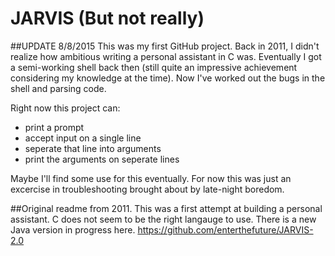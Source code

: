 # JARVIS (But not really)

##UPDATE 8/8/2015
This was my first GitHub project. Back in 2011, I didn't realize how ambitious writing a personal assistant in C was. Eventually I got a semi-working shell back then (still quite an impressive achievement considering my knowledge at the time). Now I've worked out the bugs in the shell and parsing code.

Right now this project can:
* print a prompt
* accept input on a single line
* seperate that line into arguments
* print the arguments on seperate lines

Maybe I'll find some use for this eventually. For now this was just an excercise in troubleshooting brought about by late-night boredom.

##Original readme from 2011.
This was a first attempt at building a personal assistant. C does not seem to be the right langauge to use. There is a new Java version in progress here. https://github.com/enterthefuture/JARVIS-2.0
